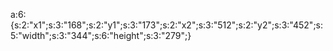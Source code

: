 a:6:{s:2:"x1";s:3:"168";s:2:"y1";s:3:"173";s:2:"x2";s:3:"512";s:2:"y2";s:3:"452";s:5:"width";s:3:"344";s:6:"height";s:3:"279";}